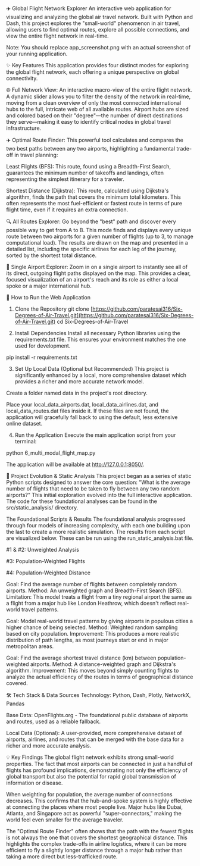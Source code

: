 ✈️ Global Flight Network Explorer
An interactive web application for visualizing and analyzing the global air travel network. Built with Python and Dash, this project explores the "small-world" phenomenon in air travel, allowing users to find optimal routes, explore all possible connections, and view the entire flight network in real-time.

Note: You should replace app_screenshot.png with an actual screenshot of your running application.

✨ Key Features
This application provides four distinct modes for exploring the global flight network, each offering a unique perspective on global connectivity.

🌐 Full Network View: An interactive macro-view of the entire flight network. A dynamic slider allows you to filter the density of the network in real-time, moving from a clean overview of only the most connected international hubs to the full, intricate web of all available routes. Airport hubs are sized and colored based on their "degree"—the number of direct destinations they serve—making it easy to identify critical nodes in global travel infrastructure.

✈️ Optimal Route Finder: This powerful tool calculates and compares the two best paths between any two airports, highlighting a fundamental trade-off in travel planning:

Least Flights (BFS): This route, found using a Breadth-First Search, guarantees the minimum number of takeoffs and landings, often representing the simplest itinerary for a traveler.

Shortest Distance (Dijkstra): This route, calculated using Dijkstra's algorithm, finds the path that covers the minimum total kilometers. This often represents the most fuel-efficient or fastest route in terms of pure flight time, even if it requires an extra connection.

🔍 All Routes Explorer: Go beyond the "best" path and discover every possible way to get from A to B. This mode finds and displays every unique route between two airports for a given number of flights (up to 3, to manage computational load). The results are drawn on the map and presented in a detailed list, including the specific airlines for each leg of the journey, sorted by the shortest total distance.

📍 Single Airport Explorer: Zoom in on a single airport to instantly see all of its direct, outgoing flight paths displayed on the map. This provides a clear, focused visualization of an airport's reach and its role as either a local spoke or a major international hub.

🚀 How to Run the Web Application
1. Clone the Repository
git clone [https://github.com/paratesai316/Six-Degrees-of-Air-Travel.git](https://github.com/paratesai316/Six-Degrees-of-Air-Travel.git)
cd Six-Degrees-of-Air-Travel

2. Install Dependencies
Install all necessary Python libraries using the requirements.txt file. This ensures your environment matches the one used for development.

pip install -r requirements.txt

3. Set Up Local Data (Optional but Recommended)
This project is significantly enhanced by a local, more comprehensive dataset which provides a richer and more accurate network model.

Create a folder named data in the project's root directory.

Place your local_data_airports.dat, local_data_airlines.dat, and local_data_routes.dat files inside it.
If these files are not found, the application will gracefully fall back to using the default, less extensive online dataset.

4. Run the Application
Execute the main application script from your terminal:

python 6_multi_modal_flight_map.py

The application will be available at http://127.0.0.1:8050/.

🔬 Project Evolution & Static Analysis
This project began as a series of static Python scripts designed to answer the core question: "What is the average number of flights that need to be taken to fly between any two random airports?" This initial exploration evolved into the full interactive application. The code for these foundational analyses can be found in the src/static_analysis/ directory.

The Foundational Scripts & Results
The foundational analysis progressed through four models of increasing complexity, with each one building upon the last to create a more realistic simulation. The results from each script are visualized below. These can be run using the run_static_analysis.bat file.

#1 & #2: Unweighted Analysis

#3: Population-Weighted Flights

#4: Population-Weighted Distance







Goal: Find the average number of flights between completely random airports.
Method: An unweighted graph and Breadth-First Search (BFS).
Limitation: This model treats a flight from a tiny regional airport the same as a flight from a major hub like London Heathrow, which doesn't reflect real-world travel patterns.

Goal: Model real-world travel patterns by giving airports in populous cities a higher chance of being selected.
Method: Weighted random sampling based on city population.
Improvement: This produces a more realistic distribution of path lengths, as most journeys start or end in major metropolitan areas.

Goal: Find the average shortest travel distance (km) between population-weighted airports.
Method: A distance-weighted graph and Dijkstra's algorithm.
Improvement: This moves beyond simply counting flights to analyze the actual efficiency of the routes in terms of geographical distance covered.

🛠️ Tech Stack & Data Sources
Technology: Python, Dash, Plotly, NetworkX, Pandas

Base Data: OpenFlights.org - The foundational public database of airports and routes, used as a reliable fallback.

Local Data (Optional): A user-provided, more comprehensive dataset of airports, airlines, and routes that can be merged with the base data for a richer and more accurate analysis.

💡 Key Findings
The global flight network exhibits strong small-world properties. The fact that most airports can be connected in just a handful of flights has profound implications, demonstrating not only the efficiency of global transport but also the potential for rapid global transmission of information or disease.

When weighting for population, the average number of connections decreases. This confirms that the hub-and-spoke system is highly effective at connecting the places where most people live. Major hubs like Dubai, Atlanta, and Singapore act as powerful "super-connectors," making the world feel even smaller for the average traveler.

The "Optimal Route Finder" often shows that the path with the fewest flights is not always the one that covers the shortest geographical distance. This highlights the complex trade-offs in airline logistics, where it can be more efficient to fly a slightly longer distance through a major hub rather than taking a more direct but less-trafficked route.
